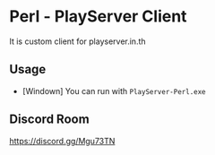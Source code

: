 Perl - PlayServer Client
========
It is custom client for playserver.in.th
## Usage
* [Windown] You can run with `PlayServer-Perl.exe`
## Discord Room
https://discord.gg/Mgu73TN
